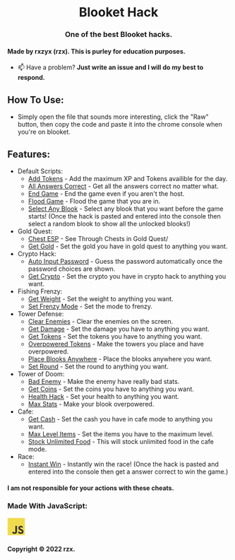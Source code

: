 <h1 align="center">Blooket Hack</h1>
<h3 align="center">One of the best Blooket hacks.</h3>

#### Made by rxzyx (rzx). This is purley for education purposes.
- 📫 Have a problem? **Just write an issue and I will do my best to respond.**

## How To Use:

- Simply open the file that sounds more interesting, click the "Raw" button, then copy the code and paste it into the chrome console when you're on blooket.

## Features:
- Default Scripts:
    - <a href="https://github.com/rxzyx/Blooket-Hacks/blob/main/Default%20Scripts/Add%20Tokens.js">Add Tokens</a> - Add the maximum XP and Tokens availible for the day.
    - <a href="https://github.com/rxzyx/Blooket-Hacks/blob/main/Default%20Scripts/All%20Answers%20Correct.js">All Answers Correct</a> - Get all the answers correct no matter what.
    - <a href="https://github.com/rxzyx/Blooket-Hacks/blob/main/Default%20Scripts/End%20Game.js">End Game</a> - End the game even if you aren't the host.
    - <a href="https://github.com/rxzyx/Blooket-Hacks/blob/main/Default%20Scripts/Flood%20Game.js">Flood Game</a> - Flood the game that you are in.
    - <a href="https://github.com/rxzyx/Blooket-Hacks/blob/main/Default%20Scripts/Select%20Any%20Blook.js">Select Any Blook</a> - Select any blook that you want before the game starts! (Once the hack is pasted and entered into the console then select a random blook to show all the unlocked blooks!)
- Gold Quest:
    - <a href="https://github.com/rxzyx/Blooket-Hacks/blob/main/Gold%20Quest/Chest%20ESP.js">Chest ESP</a> - See Through Chests in Gold Quest/
    - <a href="https://github.com/rxzyx/Blooket-Hacks/blob/main/Gold%20Quest/Get%20Gold.js">Get Gold</a> - Set the gold you have in gold quest to anything you want.
- Crypto Hack:
    - <a href="https://github.com/rxzyx/Blooket-Hacks/blob/main/Crypto%20Hack/Auto%20Input%20Password.js">Auto Input Password</a> - Guess the password automatically once the password choices are shown.
    - <a href="https://github.com/rxzyx/Blooket-Hacks/blob/main/Crypto%20Hack/Get%20Crypto.js">Get Crypto</a> - Set the crypto you have in crypto hack to anything you want.
- Fishing Frenzy:
    - <a href="https://github.com/rxzyx/Blooket-Hacks/blob/main/Fishing%20Frenzy/Get%20Weight.js">Get Weight</a> - Set the weight to anything you want.
    - <a href="https://github.com/rxzyx/Blooket-Hacks/blob/main/Fishing%20Frenzy/Set%20Frenzy%20Mode.js">Set Frenzy Mode</a> - Set the mode to frenzy.
- Tower Defense:
    - <a href="https://github.com/rxzyx/Blooket-Hacks/blob/main/Tower%20Defense/Clear%20Enemies.js">Clear Enemies</a> - Clear the enemies on the screen.
    - <a href="https://github.com/rxzyx/Blooket-Hacks/blob/main/Tower%20Defense/Get%20Damage.js">Get Damage</a> - Set the damage you have to anything you want.
    - <a href="https://github.com/rxzyx/Blooket-Hacks/blob/main/Tower%20Defense/Get%20Tokens.js">Get Tokens</a> - Set the tokens you have to anything you want.
    - <a href="https://github.com/rxzyx/Blooket-Hacks/blob/main/Tower%20Defense/Overpowered%20Towers.js">Overpowered Tokens</a> - Make the towers you place and have overpowered.
    - <a href="https://github.com/rxzyx/Blooket-Hacks/blob/main/Tower%20Defense/Place%20Blooks%20Anywhere.js">Place Blooks Anywhere</a> - Place the blooks anywhere you want.
    - <a href="https://github.com/rxzyx/Blooket-Hacks/blob/main/Tower%20Defense/Set%20Round.js">Set Round</a> - Set the round to anything you want.
- Tower of Doom:
    - <a href="https://github.com/rxzyx/Blooket-Hacks/blob/main/Tower%20Of%20Doom/Bad%20Enemy.js">Bad Enemy</a> - Make the enemy have really bad stats.
    - <a href="https://github.com/rxzyx/Blooket-Hacks/blob/main/Tower%20Of%20Doom/Get%20Coins.js">Get Coins</a> - Set the coins you have to anything you want.
    - <a href="https://github.com/rxzyx/Blooket-Hacks/blob/main/Tower%20Of%20Doom/Health%20Hack.js">Health Hack</a> - Set your health to anything you want.
    - <a href="https://github.com/rxzyx/Blooket-Hacks/blob/main/Tower%20Of%20Doom/Max%20Stats.js">Max Stats</a> - Make your blook overpowered.
- Cafe:
    - <a href="https://github.com/rxzyx/Blooket-Hacks/blob/main/Cafe/Get%20Cash.js">Get Cash</a> - Set the cash you have in cafe mode to anything you want.
    - <a href="https://github.com/rxzyx/Blooket-Hacks/blob/main/Cafe/Max%20Level%20Items.js">Max Level Items</a> - Set the items you have to the maximum level.
    - <a href="https://github.com/rxzyx/Blooket-Hacks/blob/main/Cafe/Stock%20Unlimited%20Food.js">Stock Unlimited Food</a> - This will stock unlimited food in the cafe mode.
- Race:
    - <a href="https://github.com/rxzyx/Blooket-Hacks/blob/main/Race/Instant%20Win.js">Instant Win</a> - Instantly win the race! (Once the hack is pasted and entered into the console then get a answer correct to win the game.)


#### I am not responsible for your actions with these cheats.

<h3 align="left">Made With JavaScript:</h3>
<p align="left"> <a href="https://developer.mozilla.org/en-US/docs/Web/JavaScript" target="_blank" rel="noreferrer"> <img src="https://raw.githubusercontent.com/devicons/devicon/master/icons/javascript/javascript-original.svg" alt="javascript" width="40" height="40"/> </a> </p>

#### Copyright &copy; 2022 rzx.
